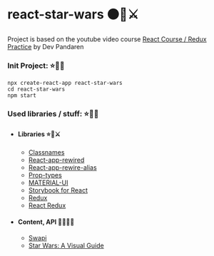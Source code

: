 # react-star-wars ⚫🤖⚔️

Project is based on the youtube video course [React Course / Redux Practice](https://www.youtube.com/watch?v=euYBnQ5MbLM) by Dev Pandaren

### Init Project: ⭐🔫👸
```
npx create-react-app react-star-wars
cd react-star-wars
npm start
```

### Used libraries / stuff: ⭐🐻🏹
* #### Libraries ⭐🧔⚔️
    + [Classnames](https://github.com/JedWatson/classnames)
    + [React-app-rewired](https://github.com/timarney/react-app-rewired)
    + [React-app-rewire-alias](https://github.com/oklas/react-app-rewire-alias)
    + [Prop-types](https://github.com/facebook/prop-types)
    + [MATERIAL-UI](https://material-ui.com/ru/)
    + [Storybook for React](https://storybook.js.org/docs/react/get-started/introduction)
    + [Redux](https://redux.js.org/)
    + [React Redux](https://react-redux.js.org/)
* #### Content, API 🌌🔫👑👊
    + [Swapi](https://swapi.dev)
    + [Star Wars: A Visual Guide](https://starwars-visualguide.com/#/)
 
